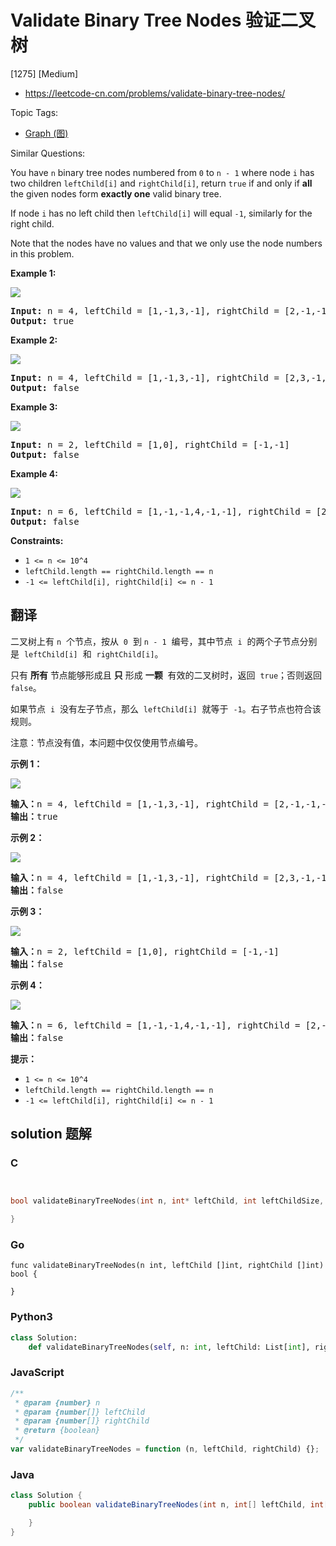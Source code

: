 # Validate Binary Tree Nodes 验证二叉树

[1275] [Medium]

- https://leetcode-cn.com/problems/validate-binary-tree-nodes/

Topic Tags:

- [Graph (图)](https://leetcode-cn.com/tag/graph/)

Similar Questions:

You have `n` binary tree nodes numbered from `0` to `n - 1` where node `i` has two children `leftChild[i]` and `rightChild[i]`, return `true` if and only if **all** the given nodes form **exactly one** valid binary tree.

If node `i` has no left child then `leftChild[i]` will equal `-1`, similarly for the right child.

Note that the nodes have no values and that we only use the node numbers in this problem.

**Example 1:**

**![](https://assets.leetcode.com/uploads/2019/08/23/1503_ex1.png)**

<pre><strong>Input:</strong> n = 4, leftChild = [1,-1,3,-1], rightChild = [2,-1,-1,-1]
<strong>Output:</strong> true
</pre>

**Example 2:**

**![](https://assets.leetcode.com/uploads/2019/08/23/1503_ex2.png)**

<pre><strong>Input:</strong> n = 4, leftChild = [1,-1,3,-1], rightChild = [2,3,-1,-1]
<strong>Output:</strong> false
</pre>

**Example 3:**

**![](https://assets.leetcode.com/uploads/2019/08/23/1503_ex3.png)**

<pre><strong>Input:</strong> n = 2, leftChild = [1,0], rightChild = [-1,-1]
<strong>Output:</strong> false
</pre>

**Example 4:**

**![](https://assets.leetcode.com/uploads/2019/08/23/1503_ex4.png)**

<pre><strong>Input:</strong> n = 6, leftChild = [1,-1,-1,4,-1,-1], rightChild = [2,-1,-1,5,-1,-1]
<strong>Output:</strong> false
</pre>

**Constraints:**

- `1 <= n <= 10^4`
- `leftChild.length == rightChild.length == n`
- `-1 <= leftChild[i], rightChild[i] <= n - 1`

## 翻译

二叉树上有 `n`  个节点，按从  `0`  到 `n - 1`  编号，其中节点  `i`  的两个子节点分别是  `leftChild[i]`  和  `rightChild[i]`。

只有 **所有** 节点能够形成且 **只** 形成 **一颗**  有效的二叉树时，返回  `true`；否则返回 `false`。

如果节点  `i`  没有左子节点，那么  `leftChild[i]`  就等于  `-1`。右子节点也符合该规则。

注意：节点没有值，本问题中仅仅使用节点编号。

**示例 1：**

**![](https://assets.leetcode-cn.com/aliyun-lc-upload/uploads/2020/02/23/1503_ex1.png)**

<pre><strong>输入：</strong>n = 4, leftChild = [1,-1,3,-1], rightChild = [2,-1,-1,-1]
<strong>输出：</strong>true
</pre>

**示例 2：**

**![](https://assets.leetcode-cn.com/aliyun-lc-upload/uploads/2020/02/23/1503_ex2.png)**

<pre><strong>输入：</strong>n = 4, leftChild = [1,-1,3,-1], rightChild = [2,3,-1,-1]
<strong>输出：</strong>false
</pre>

**示例 3：**

**![](https://assets.leetcode-cn.com/aliyun-lc-upload/uploads/2020/02/23/1503_ex3.png)**

<pre><strong>输入：</strong>n = 2, leftChild = [1,0], rightChild = [-1,-1]
<strong>输出：</strong>false
</pre>

**示例 4：**

**![](https://assets.leetcode-cn.com/aliyun-lc-upload/uploads/2020/02/23/1503_ex4.png)**

<pre><strong>输入：</strong>n = 6, leftChild = [1,-1,-1,4,-1,-1], rightChild = [2,-1,-1,5,-1,-1]
<strong>输出：</strong>false
</pre>

**提示：**

- `1 <= n <= 10^4`
- `leftChild.length == rightChild.length == n`
- `-1 <= leftChild[i], rightChild[i] <= n - 1`

## solution 题解

### C

```c


bool validateBinaryTreeNodes(int n, int* leftChild, int leftChildSize, int* rightChild, int rightChildSize){

}
```

### Go

```golang
func validateBinaryTreeNodes(n int, leftChild []int, rightChild []int) bool {

}
```

### Python3

```python
class Solution:
    def validateBinaryTreeNodes(self, n: int, leftChild: List[int], rightChild: List[int]) -> bool:
```

### JavaScript

```javascript
/**
 * @param {number} n
 * @param {number[]} leftChild
 * @param {number[]} rightChild
 * @return {boolean}
 */
var validateBinaryTreeNodes = function (n, leftChild, rightChild) {};
```

### Java

```java
class Solution {
    public boolean validateBinaryTreeNodes(int n, int[] leftChild, int[] rightChild) {

    }
}
```
